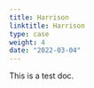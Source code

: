 ```yaml
---
title: Harrison
linktitle: Harrison
type: case
weight: 4
date: "2022-03-04"
---
```


This is a test doc.






